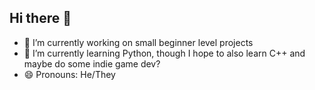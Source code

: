 ## Hi there 👋

<!--
**DocWhoFan/DocWhoFan** is a ✨ _special_ ✨ repository because its `README.md` (this file) appears on your GitHub profile.

Here are some ideas to get you started:

- 🔭 I’m currently working on small beginner level projects
- 🌱 I’m currently learning Python, though I hope to also learn C++ and maybe do some indie game dev?
- 👯 I’m looking to collaborate on ...
- 🤔 I’m looking for help with ...
- 💬 Ask me about ...
- 📫 How to reach me: ...
- 😄 Pronouns: He/They
- ⚡ Fun fact: 
-->
- 🔭 I’m currently working on small beginner level projects
- 🌱 I’m currently learning Python, though I hope to also learn C++ and maybe do some indie game dev?
- 😄 Pronouns: He/They

